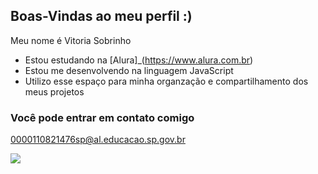 ## Boas-Vindas ao meu perfil :) 

Meu nome é Vitoria Sobrinho

- Estou estudando na [Alura]_(https://www.alura.com.br)
- Estou me desenvolvendo na linguagem JavaScript
- Utilizo esse espaço para minha organzação e compartilhamento dos meus projetos

###  Você pode entrar em contato comigo

0000110821476sp@al.educacao.sp.gov.br



![](https://media1.tenor.com/m/MWURFoAD-hgAAAAC/cute-cat.gif)
